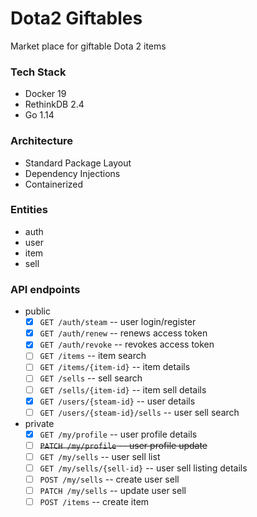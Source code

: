 # Dota2 Giftables

Market place for giftable Dota 2 items

### Tech Stack

- Docker 19
- RethinkDB 2.4
- Go 1.14

### Architecture

- Standard Package Layout
- Dependency Injections
- Containerized

### Entities

- auth
- user
- item
- sell

### API endpoints

- public
    - [x] `GET /auth/steam` -- user login/register
    - [x] `GET /auth/renew` -- renews access token
    - [x] `GET /auth/revoke` -- revokes access token
    - [ ] `GET /items` -- item search
    - [ ] `GET /items/{item-id}` -- item details
    - [ ] `GET /sells` -- sell search
    - [ ] `GET /sells/{item-id}` -- item sell details
    - [x] `GET /users/{steam-id}` -- user details
    - [ ] `GET /users/{steam-id}/sells` -- user sell search

- private
    - [x] `GET /my/profile` -- user profile details
    - [ ] ~~`PATCH /my/profile` -- user profile update~~
    - [ ] `GET /my/sells` -- user sell list
    - [ ] `GET /my/sells/{sell-id}` -- user sell listing details
    - [ ] `POST /my/sells` -- create user sell
    - [ ] `PATCH /my/sells` -- update user sell
    - [ ] `POST /items` -- create item
